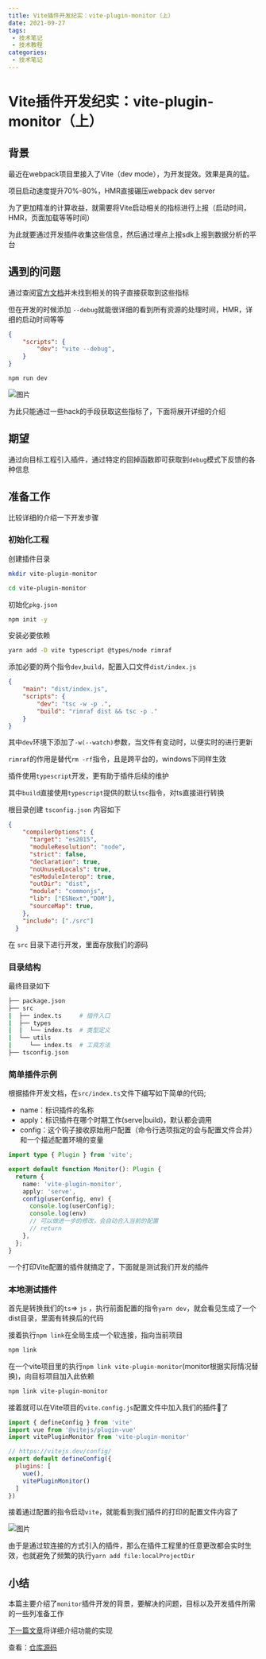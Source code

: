```yaml
---
title: Vite插件开发纪实：vite-plugin-monitor（上）
date: 2021-09-27
tags:
 - 技术笔记
 - 技术教程
categories:
 - 技术笔记
---
```

# Vite插件开发纪实：vite-plugin-monitor（上）

## 背景
最近在webpack项目里接入了Vite（dev mode），为开发提效。效果是真的猛。

项目启动速度提升70%-80%，HMR直接碾压webpack dev server

为了更加精准的计算收益，就需要将Vite启动相关的指标进行上报（启动时间，HMR，页面加载等等时间）

为此就要通过开发插件收集这些信息，然后通过埋点上报sdk上报到数据分析的平台

## 遇到的问题
通过查阅[官方文档](https://vitejs.dev/guide/api-plugin.html)并未找到相关的钩子直接获取到这些指标

但在开发的时候添加 `--debug`就能很详细的看到所有资源的处理时间，HMR，详细的启动时间等等

```json
{
    "scripts": {
        "dev": "vite --debug",
    }
}
```
```sh
npm run dev
```
![图片](./vite-plugin-monitor1/MTYzMjcyMjY1NzQxMQ==632722657411.png?s1=https%3A//img.cdn.sugarat.top/mdImg/MTYzMjcyMjY1NzQxMQ%3D%3D632722657411)

为此只能通过一些hack的手段获取这些指标了，下面将展开详细的介绍

## 期望
通过向目标工程引入插件，通过特定的回掉函数即可获取到`debug`模式下反馈的各种信息

## 准备工作
比较详细的介绍一下开发步骤

### 初始化工程
创建插件目录
```sh
mkdir vite-plugin-monitor

cd vite-plugin-monitor
```
初始化`pkg.json`

```sh
npm init -y
```

安装必要依赖
```sh
yarn add -D vite typescript @types/node rimraf
```

添加必要的两个指令`dev`,`build`，配置入口文件`dist/index.js`
```json
{
    "main": "dist/index.js",
    "scripts": {
        "dev": "tsc -w -p .",
        "build": "rimraf dist && tsc -p ."
    }
}
```
其中`dev`环境下添加了`-w(--watch)`参数，当文件有变动时，以便实时的进行更新


`rimraf`的作用是替代`rm -rf`指令，且是跨平台的，windows下同样生效

插件使用`typescript`开发，更有助于插件后续的维护

其中`build`直接使用`typescript`提供的默认`tsc`指令，对ts直接进行转换

根目录创建 `tsconfig.json` 内容如下
```json
{
    "compilerOptions": {
      "target": "es2015",
      "moduleResolution": "node",
      "strict": false,
      "declaration": true,
      "noUnusedLocals": true,
      "esModuleInterop": true,
      "outDir": "dist",
      "module": "commonjs",
      "lib": ["ESNext","DOM"],
      "sourceMap": true,
    },
    "include": ["./src"]
  }
```
在 `src` 目录下进行开发，里面存放我们的源码

### 目录结构
最终目录如下
```sh
├── package.json
├── src
|  ├── index.ts     # 插件入口
|  ├── types        
|  |  └── index.ts  # 类型定义
|  └── utils
|     └── index.ts  # 工具方法
├── tsconfig.json
```

### 简单插件示例
根据插件开发文档，在`src/index.ts`文件下编写如下简单的代码;
* name：标识插件的名称
* apply：标识插件在哪个时期工作(serve|build)，默认都会调用
* config：这个钩子接收原始用户配置（命令行选项指定的会与配置文件合并）和一个描述配置环境的变量
```ts
import type { Plugin } from 'vite';

export default function Monitor(): Plugin {
  return {
    name: 'vite-plugin-monitor',
    apply: 'serve',
    config(userConfig, env) {
      console.log(userConfig);
      console.log(env)
      // 可以做进一步的修改，会自动合入当前的配置
      // return
    },
  };
}
```
一个打印Vite配置的插件就搞定了，下面就是测试我们开发的插件

### 本地测试插件
首先是转换我们的`ts`=> `js` ，执行前面配置的指令`yarn dev`，就会看见生成了一个dist目录，里面有转换后的代码

接着执行`npm link`在全局生成一个软连接，指向当前项目
```sh
npm link
```

在一个vite项目里的执行`npm link vite-plugin-monitor`(monitor根据实际情况替换)，向目标项目加入此依赖
```sh
npm link vite-plugin-monitor
```

接着就可以在Vite项目的`vite.config.js`配置文件中加入我们的插件了
```js
import { defineConfig } from 'vite'
import vue from '@vitejs/plugin-vue'
import vitePluginMonitor from 'vite-plugin-monitor'

// https://vitejs.dev/config/
export default defineConfig({
  plugins: [
    vue(),
    vitePluginMonitor()
  ]
})
```
接着通过配置的指令启动`vite`，就能看到我们插件的打印的配置文件内容了

![图片](./vite-plugin-monitor1/MTYzMjc1NTgxNDM4Nw==632755814387.png?s1=https%3A//img.cdn.sugarat.top/mdImg/MTYzMjc1NTgxNDM4Nw%3D%3D632755814387)

由于是通过软连接的方式引入的插件，那么在插件工程里的任意更改都会实时生效，也就避免了频繁的执行`yarn add file:localProjectDir`

## 小结
本篇主要介绍了`monitor`插件开发的背景，要解决的问题，目标以及开发插件所需的一些列准备工作

[下一篇文章](./vite-plugin-monitor2.md)将详细介绍功能的实现

查看：[仓库源码](https://github.com/ATQQ/vite-plugin-monitor)

